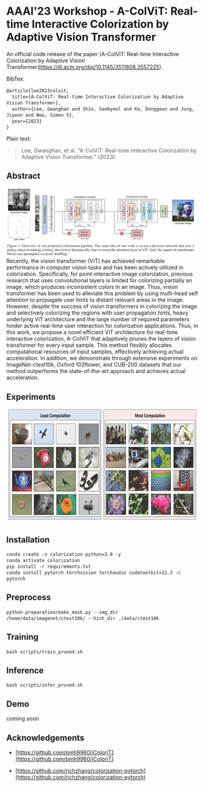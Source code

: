 # AAAI'23 Workshop - A-ColViT: Real-time Interactive Colorization by Adaptive Vision Transformer

An official code release of the paper [A-ColViT: Real-time Interactive Colorization by Adaptive Vision Transformer(https://dl.acm.org/doi/10.1145/3511808.3557225).

BibTex:
```plain
@article{lee2023colvit,
  title={A-ColViT: Real-time Interactive Colorization by Adaptive Vision Transformer},
  author={Lee, Gwanghan and Shin, Saebyeol and Ko, Donggeun and Jung, Jiyeon and Woo, Simon S},
  year={2023}
}
```

Plain text:
<blockquote>
Lee, Gwanghan, et al. "A-ColViT: Real-time Interactive Colorization by Adaptive Vision Transformer." (2023).
</blockquote>

## Abstract
<img src="./fig/overview.PNG"> 
Recently, the vision transformer (ViT) has achieved remarkable performance in computer vision tasks and has been actively utilized in colorization. Specifically, for point-interactive image colorization, previous research that uses convolutional layers is limited for colorizing partially an image, which produces inconsistent colors in an image. Thus, vision transformer has been used to alleviate this problem by using multi-head self attention to propagate user hints to distant relevant areas in the image. However, despite the success of vision transformers in colorizing the image and selectively colorizing the regions with user propagation hints, heavy underlying ViT architecture and the large number of required parameters hinder active real-time user interaction for colorization applications. Thus, in this work, we propose a novel efficient ViT architecture for real-time interactive colorization, A-ColViT that adaptively prunes the layers of vision transformer for every input sample. This method flexibly allocates computational resources of input samples, effectively achieving actual acceleration. In addition, we demonstrate through extensive experiments on ImageNet-ctest10k, Oxford 102flower, and CUB-200 datasets that our method outperforms the state-of-the-art approach and achieves actual acceleration.


## Experiments
<img src="./fig/experiments.PNG" width = "750" height = "300">


## Installation

```
conda create -n colorization python=3.9 -y
conda activate colorization
pip install -r requirements.txt
conda install pytorch torchvision torchaudio cudatoolkit=11.3 -c pytorch
```

## Preprocess
```
python preparation/make_mask.py --img_dir /home/data/imagenet/ctest10k/ --hint_dir ./data/ctest10k
```

## Training

```
bash scripts/train_pruned.sh
```


## Inference

```
bash scripts/infer_pruned.sh
```

## Demo
coming soon


## Acknowledgements
* [https://github.com/pmh9960/iColoriT](https://github.com/pmh9960/iColoriT)

* [https://github.com/richzhang/colorization-pytorch](https://github.com/richzhang/colorization-pytorch)
